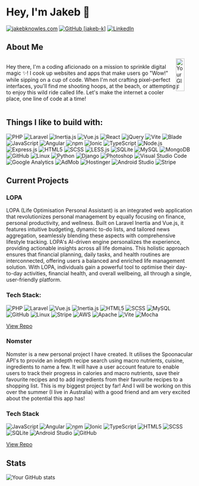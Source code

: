 # Hey, I'm Jakeb 👋

[![jakebknowles.com](https://img.shields.io/badge/jakebknowles.com-4287f5?style=flat-square)](https://jakebknowles.com)
[![GitHub [jakeb-k]](https://img.shields.io/github/followers/jakeb-k?label=follow&style=social)](https://github.com/jakeb-k)
[![LinkedIn](https://img.shields.io/badge/LinkedIn-Connect-blue?style=flat-square&logo=linkedin&logoColor=blue)](https://www.linkedin.com/in/jakeb-knowles-software-dev/)

## About Me

<div style="display: flex; flex-direction:row important; justify-content:space-around;">
<p>
        Hey there, I'm a coding aficionado on a mission to sprinkle digital magic ✨! I cook up websites and apps that make users go "Wow!" while sipping on a cup of code. When I'm not crafting pixel-perfect interfaces, you'll find me shooting hoops, at the beach, or attempting to enjoy this wild ride called life. Let's make the internet a cooler place, one line of code at a time!
        </p>
<img src="https://user-images.githubusercontent.com/74038190/225813708-98b745f2-7d22-48cf-9150-083f1b00d6c9.gif" alt="Your GIF" width=50%;/>
  
</div>

## Things I like to build with:

![PHP](https://img.shields.io/badge/PHP-blueviolet?logo=php&logoColor=white)
![Laravel](https://img.shields.io/badge/Laravel-red?logo=laravel&logoColor=white)
![Inertia.js](https://img.shields.io/badge/-Inertia.js-7957d5?logo=inertia&logoColor=white)
![Vue.js](https://img.shields.io/badge/Vue.js-4FC08D?logo=vue.js&logoColor=white)
![React](https://img.shields.io/badge/React-blueviolet?logo=react&logoColor=white)
![jQuery](https://img.shields.io/badge/jQuery-blue?logo=jquery&logoColor=white)
![Vite](https://img.shields.io/badge/Vite-646CFF?logo=vite&logoColor=white)
![Blade](https://img.shields.io/badge/Blade-purple?logo=laravel&logoColor=white)
![JavaScript](https://img.shields.io/badge/JavaScript-yellow?logo=javascript&logoColor=white)
![Angular](https://img.shields.io/badge/Angular-red?logo=angular&logoColor=white)
![npm](https://img.shields.io/badge/npm-red?logo=npm&logoColor=white)
![Ionic](https://img.shields.io/badge/Ionic-blue?logo=ionic&logoColor=white)
![TypeScript](https://img.shields.io/badge/TypeScript-blue?logo=typescript&logoColor=white)
![Node.js](https://img.shields.io/badge/Node.js-green?logo=node.js&logoColor=white)
![Express.js](https://img.shields.io/badge/Express.js-lightgrey?logo=express&logoColor=white)
![HTML5](https://img.shields.io/badge/HTML5-orange?logo=html5&logoColor=white)
![SCSS](https://img.shields.io/badge/SCSS-pink?logo=sass&logoColor=white)
![LESS.js](https://img.shields.io/badge/LESS.js-blue?logo=less&logoColor=white)
![SQLite](https://img.shields.io/badge/SQLite-blue?logo=sqlite&logoColor=white)
![MySQL](https://img.shields.io/badge/MySQL-blue?logo=mysql&logoColor=white)
![MongoDB](https://img.shields.io/badge/MongoDB-green?logo=mongodb&logoColor=white)
![GitHub](https://img.shields.io/badge/GitHub-black?logo=github&logoColor=white)
![Linux](https://img.shields.io/badge/Linux-yellowgreen?logo=linux&logoColor=white)
![Python](https://img.shields.io/badge/Python-blue?logo=python&logoColor=white)
![Django](https://img.shields.io/badge/Django-green?logo=django&logoColor=white)
![Photoshop](https://img.shields.io/badge/Photoshop-informational?logo=adobe-photoshop&logoColor=white)
![Visual Studio Code](https://img.shields.io/badge/Visual%20Studio%20Code-blue?logo=visual-studio-code&logoColor=white)
![Google Analytics](https://img.shields.io/badge/Google%20Analytics-orange?logo=google-analytics&logoColor=white)
![AdMob](https://img.shields.io/badge/AdMob-green?logo=google-admob&logoColor=white)
![Hostinger](https://img.shields.io/badge/Hostinger-lightgrey?style=flat-square&logo=hostinger&logoColor=white)
![Android Studio](https://img.shields.io/badge/Android%20Studio-green?logo=android-studio&logoColor=white)
![Stripe](https://img.shields.io/badge/Stripe-blue?logo=stripe&logoColor=white)

## Current Projects

### LOPA

LOPA (Life Optimisation Personal Assistant) is an integrated web application that revolutionizes personal management by equally focusing on finance, personal productivity, and wellness. Built on Laravel Inertia and Vue.js, it features intuitive budgeting, dynamic to-do lists, and tailored news aggregation, seamlessly blending these aspects with comprehensive lifestyle tracking. LOPA's AI-driven engine personalizes the experience, providing actionable insights across all life domains. This holistic approach ensures that financial planning, daily tasks, and health routines are interconnected, offering users a balanced and enriched life management solution. With LOPA, individuals gain a powerful tool to optimise their day-to-day activities, financial health, and overall wellbeing, all through a single, user-friendly platform.

### Tech Stack:

![PHP](https://img.shields.io/badge/PHP-777BB4?logo=php&logoColor=white)
![Laravel](https://img.shields.io/badge/Laravel-FF2D20?logo=laravel&logoColor=white)
![Vue.js](https://img.shields.io/badge/Vue.js-4FC08D?logo=vue.js&logoColor=white)
![Inertia.js](https://img.shields.io/badge/Inertia.js-2C3E50?logo=inertiajs&logoColor=white)
![HTML5](https://img.shields.io/badge/HTML5-E34F26?logo=html5&logoColor=white)
![SCSS](https://img.shields.io/badge/SCSS-CC6699?logo=sass&logoColor=white)
![MySQL](https://img.shields.io/badge/MySQL-4479A1?logo=mysql&logoColor=white)
![GitHub](https://img.shields.io/badge/GitHub-181717?logo=github&logoColor=white)
![Linux](https://img.shields.io/badge/Linux-FCC624?logo=linux&logoColor=black)
![Stripe](https://img.shields.io/badge/Stripe-008CDD?logo=stripe&logoColor=white)
![AWS](https://img.shields.io/badge/AWS-232F3E?logo=amazon-aws&logoColor=white)
![Apache](https://img.shields.io/badge/Apache-D22128?logo=apache&logoColor=white)
![Vite](https://img.shields.io/badge/Vite-646CFF?logo=vite&logoColor=white)
![Mocha](https://img.shields.io/badge/Mocha-8D6748?logo=mocha&logoColor=white)

[View Repo](https://github.com/jakeb-k/lopa)

### Nomster

Nomster is a new personal project I have created. It utilises the Spoonacular API's to provide an indepth recipe search using macro nutrients, cuisine, ingredients to name a few. It will have a user account feature to enable users to track their progress in calories and macro nutrients, save their favourite recipes and to add ingredients from their favourite recipes to a shopping list. This is my biggest project by far! And I will be working on this over the summer (I live in Australia) with a good friend and am very excited about the potential this app has!

### Tech Stack
![JavaScript](https://img.shields.io/badge/JavaScript-yellow?logo=javascript&logoColor=white)
![Angular](https://img.shields.io/badge/Angular-red?logo=angular&logoColor=white)
![npm](https://img.shields.io/badge/npm-red?logo=npm&logoColor=white)
![Ionic](https://img.shields.io/badge/Ionic-blue?logo=ionic&logoColor=white)
![TypeScript](https://img.shields.io/badge/TypeScript-blue?logo=typescript&logoColor=white)
![HTML5](https://img.shields.io/badge/HTML5-orange?logo=html5&logoColor=white)
![SCSS](https://img.shields.io/badge/SCSS-pink?logo=sass&logoColor=white)
![SQLite](https://img.shields.io/badge/SQLite-blue?logo=sqlite&logoColor=white)
![Android Studio](https://img.shields.io/badge/Android%20Studio-green?logo=android-studio&logoColor=white)
![GitHub](https://img.shields.io/badge/GitHub-black?logo=github&logoColor=white)

[View Repo](https://github.com/jakeb-k/nomster)

## Stats

![Your GitHub stats](https://github-readme-stats.vercel.app/api?username=jakeb-k&show_icons=true&theme=radical)
